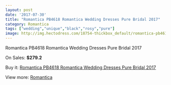 ```yaml
---
layout: post
date: '2017-07-30'
title: "Romantica PB4618 Romantica Wedding Dresses Pure Bridal 2017"
category: Romantica
tags: ["wedding","unique","black","rosy","pure"]
image: http://img.hectodress.com/18754-thickbox_default/romantica-pb4618-romantica-wedding-dresses-pure-bridal-2013.jpg
---
```

Romantica PB4618 Romantica Wedding Dresses Pure Bridal 2017

On Sales: **$279.2**
<a href="https://www.hectodress.com/romantica/8836-romantica-pb4618-romantica-wedding-dresses-pure-bridal-2013.html"><amp-img layout="responsive" width="600" height="600" src="//img.hectodress.com/18754-thickbox_default/romantica-pb4618-romantica-wedding-dresses-pure-bridal-2013.jpg" alt="Romantica PB4618 Romantica Wedding Dresses Pure Bridal 2017 0" /></a>

Buy it: [Romantica PB4618 Romantica Wedding Dresses Pure Bridal 2017](https://www.hectodress.com/romantica/8836-romantica-pb4618-romantica-wedding-dresses-pure-bridal-2013.html "Romantica PB4618 Romantica Wedding Dresses Pure Bridal 2017")

View more: [Romantica](https://www.hectodress.com/148-romantica "Romantica")